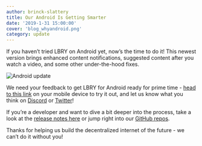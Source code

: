 ```yaml
---
author: brinck-slattery
title: Our Android Is Getting Smarter
date: '2019-1-31 15:00:00'
cover: 'blog_whyandroid.png'
category: update
---
```

If you haven’t tried LBRY on Android yet, now’s the time to do it! This newest version brings enhanced content notifications, suggested content after you watch a video, and some other under-the-hood fixes.

![Android update](https://spee.ch/@lbrynews:0/Android-update.jpg)

We need your feedback to get LBRY for Android ready for prime time - [head to this link](https://play.google.com/store/apps/details?id=io.lbry.browser) on your mobile device to try it out, and let us know what you think on [Discord](https://chat.lbry.com) or [Twitter](https://www.twitter.com/lbryio)! 

If you’re a developer and want to dive a bit deeper into the process, take a look at the [release notes here](https://github.com/lbryio/lbry-android/releases/tag/0.4.0) or jump right into our [GitHub repos](https://https://github.com/lbryio/).

Thanks for helping us build the decentralized internet of the future - we can’t do it without you!
